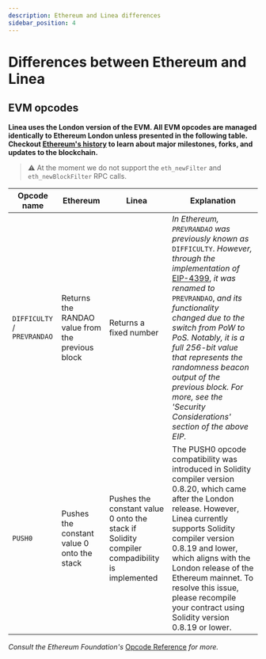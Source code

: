 ```yaml
---
description: Ethereum and Linea differences
sidebar_position: 4
---
```


# Differences between Ethereum and Linea

## EVM opcodes

**Linea uses the London version of the EVM. All EVM opcodes are managed identically to Ethereum London unless presented in the following table. Checkout [Ethereum's history](https://ethereum.org/en/history/) to learn about major milestones, forks, and updates to the blockchain.**

> ⚠️ At the moment we do not support the `eth_newFilter` and `eth_newBlockFilter` RPC calls.
>

| Opcode name | Ethereum | Linea | Explanation |
| --- | --- | --- | --- |
| `DIFFICULTY` / `PREVRANDAO` | Returns the RANDAO value from the previous block | Returns a fixed number | _In Ethereum, `PREVRANDAO` was previously known as_ `DIFFICULTY`. _However, through the implementation of_ [EIP-4399](https://eips.ethereum.org/EIPS/eip-4399), _it was renamed to_ `PREVRANDAO`, _and its functionality changed due to the switch from PoW to PoS. Notably, it is a full 256-bit value that represents the randomness beacon output of the previous block. For more, see the 'Security Considerations' section of the above EIP._ |
| `PUSH0` | Pushes the constant value 0 onto the stack | Pushes the constant value 0 onto the stack if Solidity compiler compadibility is implemented | The PUSH0 opcode compatibility was introduced in Solidity compiler version 0.8.20, which came after the London release. However, Linea currently supports Solidity compiler version 0.8.19 and lower, which aligns with the London release of the Ethereum mainnet. To resolve this issue, please recompile your contract using Solidity version 0.8.19 or lower.|



_Consult the Ethereum Foundation's_ [Opcode Reference](https://ethereum.org/en/developers/docs/evm/opcodes/) _for more._
